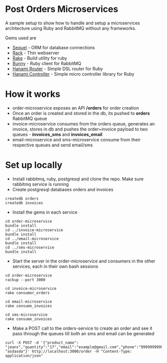 # Post Orders Microservices

A sample setup to show how to handle and setup a microservices architecture using Ruby and RabbitMQ without any frameworks. 

Gems used are
  - [Sequel] - ORM for database connections
  - [Rack] - Thin webserver
  - [Rake] - Build utility for ruby
  - [Bunny] - Ruby client for RabbitMQ
  - [Hanami Router] - Simple DSL router for Ruby
  - [Hanami Controller] - Simple micro controller library for Ruby

# How it works

  - order-microservice exposes an API **/orders** for order creation
  - Once an order is created and stored in the db, its pushed to **orders** RabbitMQ queue
  - invoice-microservice consumes from the orders queue, generates an invoice, stores in db and pushes the order+invoice payload to two queues - **invoices_sms** and **invoices_email**
  - email-microservice and sms-microservice consume from their respective queues and send email/sms

# Set up locally
- Install rabbitmq, ruby, postgresql and clone the repo. Make sure rabbitmq service is running
- Create postgresql databases orders and invoices
```
createdb orders
createdb invoices
```
- Install the gems in each service
```
cd order-microservice
bundle install
cd ../invoice-microservice
bundle install
cd ../email-microservice
bundle install
cd ../sms-microservice
bundle install
```
- Start the server in the order-microservice and consumers in the other services, each in their own bash sessions
```
cd order-microservice
rackup --port 3000

cd invoice-microservice
rake consumer_orders

cd email-microservice
rake consume_invoices

cd sms-microservice
rake consume_invoices

```

- Make a POST call to the orders-service to create an order and see it pass through the queues till both an sms and email can be generated
```
curl -X POST -d '{"product_name": "jeans","quantity":"17","email":"example@gmail.com","phone":"9999999999","address": "asdasda"}' http://localhost:3000/order -H "Content-Type: application/json"

```


[//]: # (These are reference links used in the body of this note and get stripped out when the markdown processor does its job. There is no need to format nicely because it shouldn't be seen. Thanks SO - http://stackoverflow.com/questions/4823468/store-comments-in-markdown-syntax)
   [Sequel]: <https://github.com/jeremyevans/sequel>
   [Rack]: <https://github.com/rack/rack>
   [Rake]: <https://github.com/ruby/rake>
   [Bunny]: <https://github.com/ruby-amqp/bunny/>
   [Hanami Router]: <https://github.com/hanami/router>
   [Hanami Controller]: <https://github.com/hanami/controller>

